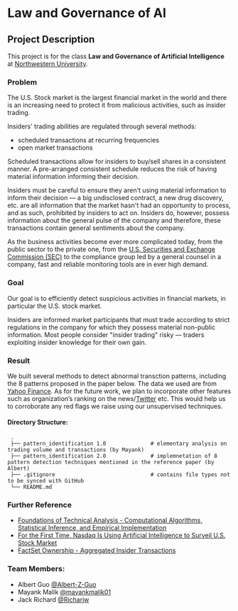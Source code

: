 # Law and Governance of AI

## Project Description
This project is for the class **Law and Governance of Artificial Intelligence** at [Northwestern University](www.northwestern.edu).

### Problem
The U.S. Stock market is the largest financial market in the world and there is an increasing need to protect it from malicious activities, such as insider trading. 

Insiders' trading abilities are regulated through several methods: 
- scheduled transactions at recurring frequencies
- open market transactions

Scheduled transactions allow for insiders to buy/sell shares in a consistent manner. A pre-arranged consistent schedule reduces the risk of having material information informing their decision.

Insiders must be careful to ensure they aren't using material information to inform their decision — a big undisclosed contract, a new drug discovery, etc. are all information that the market hasn't had an opportunity to process, and as such, prohibited by insiders to act on. Insiders do, however, possess information about the general pulse of the company and therefore, these transactions contain general sentiments about the company.

As the business activities become ever more complicated today, from the public sector to the private one, from the [U.S. Securities and Exchange Commission (SEC)](https://www.sec.gov/) to the compliance group led by a general counsel in a company, fast and reliable monitoring tools are in ever high demand.

### Goal
Our goal is to efficiently detect suspicious activities in financial markets, in particular the U.S. stock market.

Insiders are informed market participants that must trade according to strict regulations in the company for which they possess material non-public information. Most people consider "insider trading" risky — traders exploiting insider knowledge for their own gain.

### Result
We built several methods to detect abnormal transction patterns, including the 8 patterns proposed in the paper below. The data we used are from [Yahoo Finance](https://finance.yahoo.com/). As for the future work, we plan to incorporate other features such as organization’s ranking on the news/[Twitter](www.twitter.com) etc. This would help us to corroborate any red flags we raise using our unsupervised techniques.

#### Directory Structure:
     .
     ├── pattern_identification 1.0              # elementary analysis on trading volume and transactions (by Mayank)
     ├── pattern_identification 2.0              # implemnetation of 8 pattern detection techniques mentioned in the reference paper (by Albert)
     ├── .gitignore                              # contains file types not to be synced with GitHub                     
     └── README.md

### Further Reference
- [Foundations of Technical Analysis - Computational Algorithms, Statistical Inference, and Empirical Implementation](https://onlinelibrary.wiley.com/doi/full/10.1111/0022-1082.00265)
- [For the First Time, Nasdaq Is Using Artificial Intelligence to Surveil U.S. Stock Market](https://www.nasdaq.com/articles/for-the-first-time-nasdaq-is-using-artificial-intelligence-to-surveil-u.s.-stock-market)
- [FactSet Ownership - Aggregated Insider Transactions](https://www.quantopian.com/docs/data-reference/ownership_aggregated_insider_transactions#definition-of-an-insider)

### Team Members:
- Albert Guo [@Albert-Z-Guo](https://github.com/Albert-Z-Guo)
- Mayank Malik [@mayankmalik01](https://github.com/mayankmalik01)
- Jack Richard [@Richarjw](https://github.com/Richarjw)